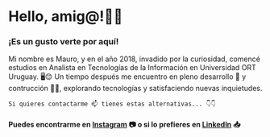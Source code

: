 # Hello, amig@!👋😁

### ¡Es un gusto verte por aquí!
Mi nombre es Mauro, y en el año 2018, invadido por la curiosidad, comencé estudios en Analista en Tecnologías de la Información en Universidad ORT Uruguay. 🖥️😊 Un tiempo después me encuentro en pleno desarrollo 🌱 y contrucción 🚧👷, explorando tecnologías y satisfaciendo nuevas inquietudes.

~~~
Si quieres contactarme 📫 tienes estas alternativas... 👇👇
~~~

#### Puedes encontrarme en [Instagram](https://www.instagram.com/marrietapo/) 📷 o si lo prefieres en [LinkedIn](www.linkedin.com/in/marrietapo) 📥

<!---
--->



<!---
marrietap/marrietap is a ✨ special ✨ repository because its `README.md` (this file) appears on your GitHub profile.
You can click the Preview link to take a look at your changes.
--->
